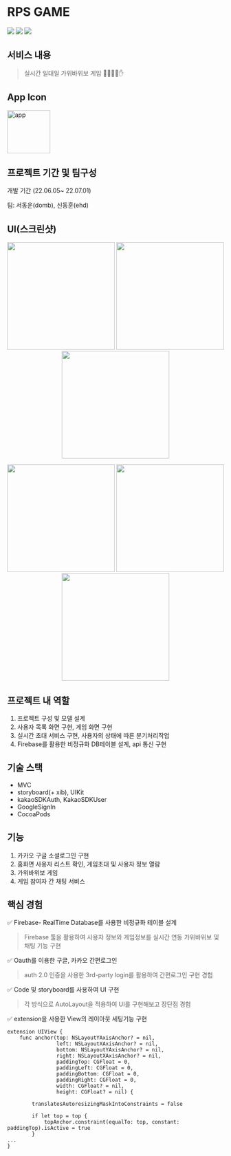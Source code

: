
# RPS GAME
<img src="https://img.shields.io/badge/Swift-F05138?style=flat-square&logo=Swift&logoColor=white"/></a>
<img src="https://img.shields.io/badge/Xcode-147EFB?style=flat-square&logo=Xcode&logoColor=white"/></a>
<img src="https://img.shields.io/badge/Firebase-FFCA28?style=flat-square&logo=Firebase&logoColor=white"/></a>

<!-- <img src="https://img.shields.io/badge/기술명-색상코드?style=flat-square&logo=기술명&logoColor=색상"/></a> -->

## 서비스 내용
> 실시간 일대일 가위바위보 게임 ✌🏻✊🏾✋

## App Icon ##
<img width="100" height="100" alt="app" src="https://user-images.githubusercontent.com/80871083/191462645-55f4f54e-9f37-4e67-ab17-bdeaea5bfa45.png">

## 프로젝트 기간 및 팀구성

개발 기간 (22.06.05~ 22.07.01)

팀: 서동운(domb), 신동훈(ehd)

## UI(스크린샷)
<p align="center">
  <img width="250" src = "https://user-images.githubusercontent.com/80871083/191463826-62188627-df5b-4112-93dc-4224212cc0e8.png">
 
  <img width="250" src = "https://user-images.githubusercontent.com/80871083/191464070-49c6d7d8-9490-42b6-ba47-79cb25e8abf4.png">
  <img width="250" src = "https://user-images.githubusercontent.com/80871083/191464296-40612188-1cfa-4374-988d-a55af9e33637.png">
</p>


<p align="center">
  <img width="250" src = "https://user-images.githubusercontent.com/80871083/191464375-4b9a02a5-5079-4e89-ac53-584ac1afc00b.png">
  <img width="250" src = "https://user-images.githubusercontent.com/80871083/191464412-e8a39476-bb11-4073-949b-d78a59f032de.png">
  <img width="250" src = "https://user-images.githubusercontent.com/80871083/191464532-cd68a45a-4092-4b68-ba48-5b3c3bd61283.png">
</p>

## 프로젝트 내 역할

1. 프로젝트 구성 및 모델 설계
2. 사용자 목록 화면 구현, 게임 화면 구현
3. 실시간 초대 서비스 구현, 사용자의 상태에 따른 분기처리작업
4. Firebase를 활용한 비정규화 DB테이블 설계, api 통신 구현

## 기술 스택
- MVC
- storyboard(+ xib), UIKit
- kakaoSDKAuth, KakaoSDKUser
- GoogleSignIn
- CocoaPods

## 기능
1. 카카오 구글 소셜로그인 구현
2. 홈화면 사용자 리스트 확인, 게임초대 및 사용자 정보 열람
3. 가위바위보 게임
4. 게임 참여자 간 채팅 서비스

## 핵심 경험

✅  Firebase- RealTime Database를 사용한 비정규화 테이블 설계
> Firebase 툴을 활용하여 사용자 정보와 게임정보를 실시간 연동
> 가위바위보 및 채팅 기능 구현

✅ Oauth를 이용한 구글, 카카오 간편로그인
> auth 2.0 인증을 사용한 3rd-party login를 활용하여 간편로그인 구현 경험

✅ Code 및 storyboard를 사용하여 UI 구현
> 각 방식으로 AutoLayout을 적용하여 UI를 구현해보고 장단점 경험


✅ extension을 사용한 View의 레이아웃 세팅기능 구현

```
extension UIView {
    func anchor(top: NSLayoutYAxisAnchor? = nil,
                left: NSLayoutXAxisAnchor? = nil,
                bottom: NSLayoutYAxisAnchor? = nil,
                right: NSLayoutXAxisAnchor? = nil,
                paddingTop: CGFloat = 0,
                paddingLeft: CGFloat = 0,
                paddingBottom: CGFloat = 0,
                paddingRight: CGFloat = 0,
                width: CGFloat? = nil,
                height: CGFloat? = nil) {
        
        translatesAutoresizingMaskIntoConstraints = false
        
        if let top = top {
            topAnchor.constraint(equalTo: top, constant: paddingTop).isActive = true
        }
...
}
```
